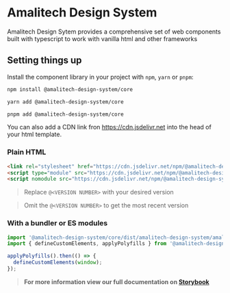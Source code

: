 # Amalitech Design System

Amalitech Design Sytem provides a comprehensive set of web components built with typescript to work with vanilla html and other frameworks

## Setting things up

Install the component library in your project with `npm`, `yarn` or `pnpm`:

```bash
npm install @amalitech-design-system/core
```

```bash
yarn add @amalitech-design-system/core
```

```bash
pnpm add @amalitech-design-system/core
```

You can also add a CDN link fron https://cdn.jsdelivr.net into the head of your html template.

### Plain HTML

```html
<link rel="stylesheet" href="https://cdn.jsdelivr.net/npm/@amalitech-design-system/core@<VERSION NUMBER>/dist/amalitech-design-system/amalitech-design-system.css" />
<script type="module" src="https://cdn.jsdelivr.net/npm/@amalitech-design-system/core@<VERSION NUMBER>/dist/amalitech-design-system/amalitech-design-system.esm.js"></script>
<script nomodule src="https://cdn.jsdelivr.net/npm/@amalitech-design-system/core@<VERSION NUMBER>/dist/amalitech-design-system/amalitech-design-system.js"></script>
```

> Replace `@<VERSION NUMBER>` with your desired version

> Omit the `@<VERSION NUMBER>` to get the most recent version

### With a bundler or ES modules

```js
import '@amalitech-design-system/core/dist/amalitech-design-system/amalitech-design-system.css';
import { defineCustomElements, applyPolyfills } from '@amalitech-design-system/core/loader';

applyPolyfills().then(() => {
  defineCustomElements(window);
});
```

> **For more information view our full documentation on [Storybook](https://amalitech-design-system.amalitech-dev.net)**
